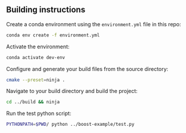 ## Building instructions

Create a conda environment using the `environment.yml` file in this repo:

```sh
conda env create -f environment.yml
```

Activate the environment:

```sh
conda activate dev-env
```

Configure and generate your build files from the source directory:

```sh
cmake --preset=ninja .
```

Navigate to your build directory and build the project:

```sh
cd ../build && ninja
```

Run the test python script:

```sh
PYTHONPATH=$PWD/ python ../boost-example/test.py
```
